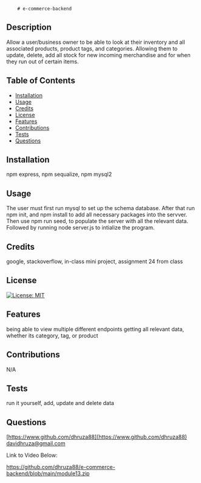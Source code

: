 
        # e-commerce-backend

## Description
Allow a user/business owner to be able to look at their inventory and all associated products, product tags, and categories. Allowing them to update, delete, add all stock for new incoming merchandise and for when they run out of certain items.



## Table of Contents

- [Installation](#installation)
- [Usage](#usage)
- [Credits](#credits)
- [License](#license)
- [Features](#features)
- [Contributions](#contributions)
- [Tests](#tests)
- [Questions](#questions)


## Installation
npm express,
npm sequalize,
npm mysql2

## Usage
The user must first run mysql to set up the schema database. After that run npm init, and npm install to add all necessary packages into the servver. Then use npm run seed, to populate the server with all the relevant data. Followed by running node server.js to intialize the program.

## Credits
google, stackoverflow, in-class mini project, assignment 24 from class

## License
[![License: MIT](https://img.shields.io/badge/License-MIT-yellow.svg)](https://opensource.org/licenses/MIT)


## Features
being able to view multiple different endpoints getting all relevant data, whether its category, tag, or product

## Contributions
N/A

## Tests
run it yourself, add, update and delete data

## Questions
[https://www.github.com/dhruza88](https://www.github.com/dhruza88) <br />
davidhruza@gmail.com

Link to Video Below:

https://github.com/dhruza88/e-commerce-backend/blob/main/module13.zip


